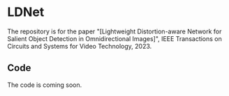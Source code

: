 # LDNet
The repository is for the paper "[Lightweight Distortion-aware Network for Salient
Object Detection in Omnidirectional Images]", IEEE Transactions on Circuits and Systems for Video Technology, 2023.

## Code
The code is coming soon.
